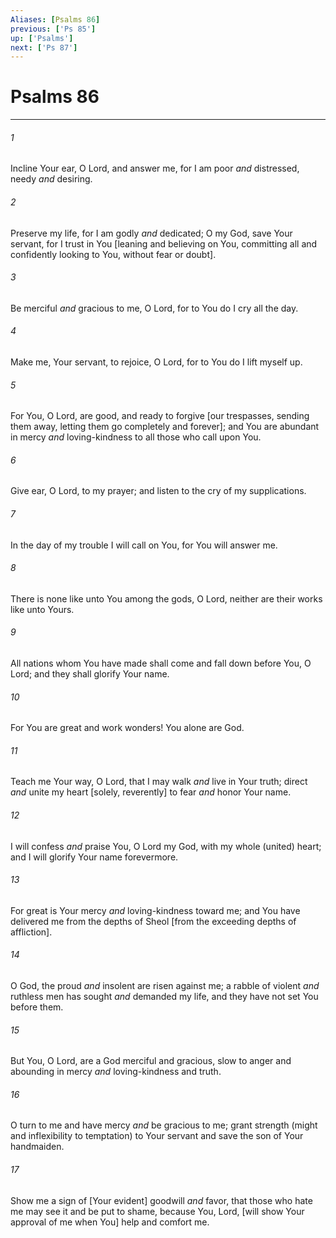 ```yaml
---
Aliases: [Psalms 86]
previous: ['Ps 85']
up: ['Psalms']
next: ['Ps 87']
---
```

# Psalms 86

***














###### 1 






Incline Your ear, O Lord, and answer me, for I am poor _and_ distressed, needy _and_ desiring. 













###### 2 






Preserve my life, for I am godly _and_ dedicated; O my God, save Your servant, for I trust in You [leaning and believing on You, committing all and confidently looking to You, without fear or doubt]. 













###### 3 






Be merciful _and_ gracious to me, O Lord, for to You do I cry all the day. 













###### 4 






Make me, Your servant, to rejoice, O Lord, for to You do I lift myself up. 













###### 5 






For You, O Lord, are good, and ready to forgive [our trespasses, sending them away, letting them go completely and forever]; and You are abundant in mercy _and_ loving-kindness to all those who call upon You. 













###### 6 






Give ear, O Lord, to my prayer; and listen to the cry of my supplications. 













###### 7 






In the day of my trouble I will call on You, for You will answer me. 













###### 8 






There is none like unto You among the gods, O Lord, neither are their works like unto Yours. 













###### 9 






All nations whom You have made shall come and fall down before You, O Lord; and they shall glorify Your name. 













###### 10 






For You are great and work wonders! You alone are God. 













###### 11 






Teach me Your way, O Lord, that I may walk _and_ live in Your truth; direct _and_ unite my heart [solely, reverently] to fear _and_ honor Your name. 













###### 12 






I will confess _and_ praise You, O Lord my God, with my whole (united) heart; and I will glorify Your name forevermore. 













###### 13 






For great is Your mercy _and_ loving-kindness toward me; and You have delivered me from the depths of Sheol [from the exceeding depths of affliction]. 













###### 14 






O God, the proud _and_ insolent are risen against me; a rabble of violent _and_ ruthless men has sought _and_ demanded my life, and they have not set You before them. 













###### 15 






But You, O Lord, are a God merciful and gracious, slow to anger and abounding in mercy _and_ loving-kindness and truth. 













###### 16 






O turn to me and have mercy _and_ be gracious to me; grant strength (might and inflexibility to temptation) to Your servant and save the son of Your handmaiden. 













###### 17 






Show me a sign of [Your evident] goodwill _and_ favor, that those who hate me may see it and be put to shame, because You, Lord, [will show Your approval of me when You] help and comfort me.
